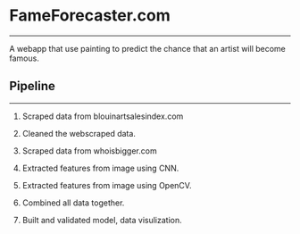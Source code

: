 # FameForecaster.com

--------------------------------

A webapp that use painting to predict the chance that an artist will become famous. 


## Pipeline

--------------------------------

1. Scraped data from blouinartsalesindex.com 

2. Cleaned the webscraped data. 

3. Scraped data from whoisbigger.com

4. Extracted features from image using CNN.

5. Extracted features from image using OpenCV.

6. Combined all data together.

7. Built and validated model, data visulization.

 


